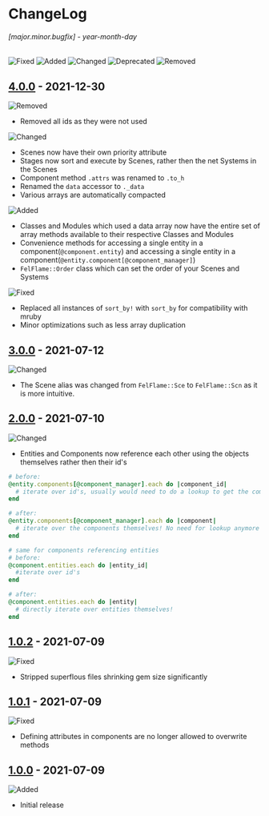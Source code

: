 # ChangeLog

###### [major.minor.bugfix] - year-month-day

![Fixed](https://img.shields.io/badge/-Fixed-blue)
![Added](https://img.shields.io/badge/-Added-brightgreen)
![Changed](https://img.shields.io/badge/-Changed-yellow)
![Deprecated](https://img.shields.io/badge/-Deprecated-orange)
![Removed](https://img.shields.io/badge/-Removed-red)

## [4.0.0](https://github.com/realtradam/FelFlame/releases/tag/4.0.0) - 2021-12-30
![Removed](https://img.shields.io/badge/-Removed-red)
- Removed all ids as they were not used

![Changed](https://img.shields.io/badge/-Changed-yellow)
- Scenes now have their own priority attribute
- Stages now sort and execute by Scenes, rather then the net Systems in the Scenes
- Component method `.attrs` was renamed to `.to_h`
- Renamed the `data` accessor to `._data`
- Various arrays are automatically compacted

![Added](https://img.shields.io/badge/-Added-brightgreen)
- Classes and Modules which used a data array now have the entire set of array methods available to their respective Classes and Modules
- Convenience methods for accessing a single entity in a component(`@component.entity`) and accessing a single entity in a component(`@entity.component[@component_manager]`)
- `FelFlame::Order` class which can set the order of your Scenes and Systems

![Fixed](https://img.shields.io/badge/-Fixed-blue)
- Replaced all instances of `sort_by!` with `sort_by` for compatibility with mruby
- Minor optimizations such as less array duplication

## [3.0.0](https://github.com/realtradam/FelFlame/releases/tag/3.0.0) - 2021-07-12
![Changed](https://img.shields.io/badge/-Changed-yellow)
- The Scene alias was changed from ```FelFlame::Sce``` to ```FelFlame::Scn``` as it is more intuitive.

## [2.0.0](https://github.com/realtradam/FelFlame/releases/tag/2.0.0) - 2021-07-10
![Changed](https://img.shields.io/badge/-Changed-yellow)
- Entities and Components now reference each other using the objects themselves rather then their id's
```ruby
# before:
@entity.components[@component_manager].each do |component_id|
  # iterate over id's, usually would need to do a lookup to get the component itself
end

# after:
@entity.components[@component_manager].each do |component|
  # iterate over the components themselves! No need for lookup anymore
end
```
```ruby
# same for components referencing entities
# before:
@component.entities.each do |entity_id|
  #iterate over id's
end

# after:
@component.entities.each do |entity|
  # directly iterate over entities themselves!
end
```
  

## [1.0.2](https://github.com/realtradam/FelFlame/releases/tag/1.0.2) - 2021-07-09
![Fixed](https://img.shields.io/badge/-Fixed-blue)
- Stripped superflous files shrinking gem size significantly

## [1.0.1](https://github.com/realtradam/FelFlame/releases/tag/1.0.1) - 2021-07-09
![Fixed](https://img.shields.io/badge/-Fixed-blue)
- Defining attributes in components are no longer allowed to overwrite methods

## [1.0.0](https://github.com/realtradam/FelFlame/releases/tag/1.0.0) - 2021-07-09
![Added](https://img.shields.io/badge/-Added-brightgreen) 
- Initial release
